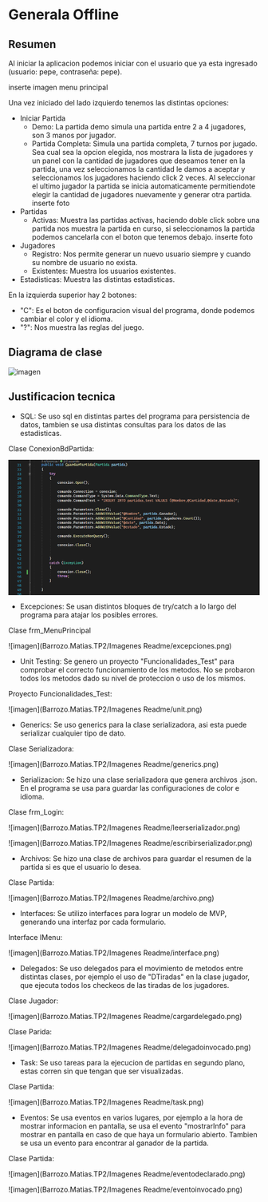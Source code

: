 # Generala Offline

## Resumen

Al iniciar la aplicacion podemos iniciar con el usuario que ya esta ingresado (usuario: pepe, contraseña: pepe).

inserte imagen menu principal

Una vez iniciado del lado izquierdo tenemos las distintas opciones:
- Iniciar Partida
  * Demo: La partida demo simula una partida entre 2 a 4 jugadores, son 3 manos por jugador.
  * Partida Completa: Simula una partida completa, 7 turnos por jugado.
Sea cual sea la opcion elegida, nos mostrara la lista de jugadores y un panel con la cantidad de jugadores que deseamos tener en la partida, una vez seleccionamos la cantidad le damos a aceptar y seleccionamos
los jugadores haciendo click 2 veces. Al seleccionar el ultimo jugador la partida se inicia automaticamente permitiendote elegir la cantidad de jugadores nuevamente y generar otra partida.
inserte foto
- Partidas
  * Activas: Muestra las partidas activas, haciendo doble click sobre una partida nos muestra la partida en curso, si seleccionamos la partida podemos cancelarla con el boton que tenemos debajo.
  inserte foto
- Jugadores
  * Registro: Nos permite generar un nuevo usuario siempre y cuando su nombre de usuario no exista.
  * Existentes: Muestra los usuarios existentes.
- Estadisticas: Muestra las distintas estadisticas.

En la izquierda superior hay 2 botones:
 - "C": Es el boton de configuracion visual del programa, donde podemos cambiar el color y el idioma.
 - "?": Nos muestra las reglas del juego.


## Diagrama de clase

![imagen](Matias.Barrozo.Parcial/diagrama.png)


## Justificacion tecnica

- SQL: Se uso sql en distintas partes del programa para persistencia de datos, tambien se usa distintas consultas para los datos de las estadisticas.


 Clase ConexionBdPartida:
 
 <img align="center" width="" height="" src="Barrozo.Matias.TP2/Imagenes Readme/sql.png">



- Excepciones: Se usan distintos bloques de try/catch a lo largo del programa para atajar los posibles errores.

 Clase frm_MenuPrincipal


![imagen](Barrozo.Matias.TP2/Imagenes Readme/excepciones.png)


- Unit Testing: Se genero un proyecto "Funcionalidades_Test" para comprobar el correcto funcionamiento de los metodos. No se probaron todos los metodos dado su nivel de proteccion o uso de los mismos.

 Proyecto Funcionalidades_Test:


![imagen](Barrozo.Matias.TP2/Imagenes Readme/unit.png)


- Generics: Se uso generics para la clase serializadora, asi esta puede serializar cualquier tipo de dato.
 
 Clase Serializadora:


![imagen](Barrozo.Matias.TP2/Imagenes Readme/generics.png)


- Serializacion: Se hizo una clase serializadora que genera archivos .json. En el programa se usa para guardar las configuraciones de color e idioma.

 Clase frm_Login:


![imagen](Barrozo.Matias.TP2/Imagenes Readme/leerserializador.png)


![imagen](Barrozo.Matias.TP2/Imagenes Readme/escribirserializador.png)


- Archivos: Se hizo una clase de archivos para guardar el resumen de la partida si es que el usuario lo desea.

 Clase Partida:


![imagen](Barrozo.Matias.TP2/Imagenes Readme/archivo.png)


- Interfaces: Se utilizo interfaces para lograr un modelo de MVP, generando una interfaz por cada formulario.

 Interface IMenu:


![imagen](Barrozo.Matias.TP2/Imagenes Readme/interface.png)


- Delegados: Se uso delegados para el movimiento de metodos entre distintas clases, por ejemplo el uso de "DTiradas" en la clase jugador, que ejecuta todos los checkeos de las tiradas de los jugadores.

 Clase Jugador:


![imagen](Barrozo.Matias.TP2/Imagenes Readme/cargardelegado.png)


 Clase Parida:


![imagen](Barrozo.Matias.TP2/Imagenes Readme/delegadoinvocado.png)


- Task: Se uso tareas para la ejecucion de partidas en segundo plano, estas corren sin que tengan que ser visualizadas.

 Clase Partida:


![imagen](Barrozo.Matias.TP2/Imagenes Readme/task.png)


- Eventos: Se usa eventos en varios lugares, por ejemplo a la hora de mostrar informacion en pantalla, se usa el evento "mostrarInfo" para mostrar en pantalla en caso de que haya un formulario abierto.
Tambien se usa un evento para encontrar al ganador de la partida.

 Clase Partida:


![imagen](Barrozo.Matias.TP2/Imagenes Readme/eventodeclarado.png)


![imagen](Barrozo.Matias.TP2/Imagenes Readme/eventoinvocado.png)

